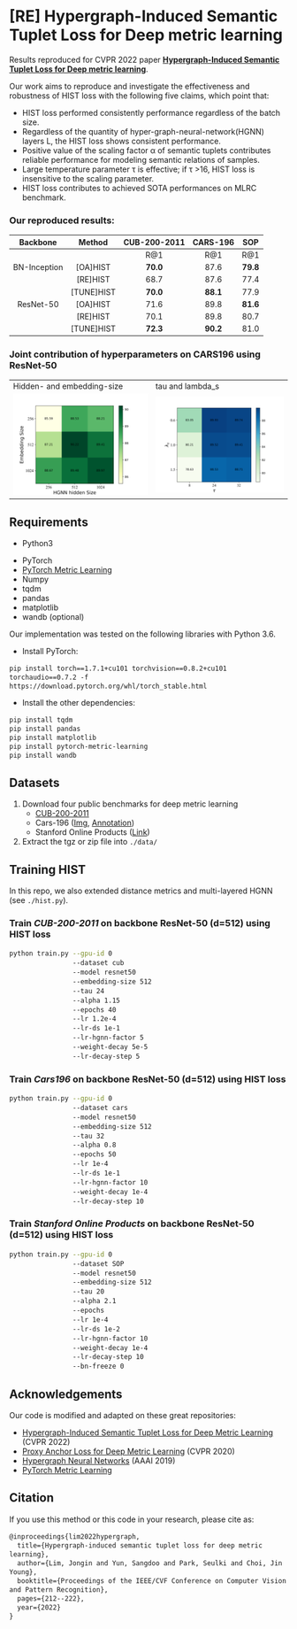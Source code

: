 # [RE]  Hypergraph-Induced Semantic Tuplet Loss for Deep metric learning

Results reproduced for CVPR 2022 paper [**Hypergraph-Induced Semantic Tuplet Loss for Deep metric learning**](https://openaccess.thecvf.com/content/CVPR2022/papers/Lim_Hypergraph-Induced_Semantic_Tuplet_Loss_for_Deep_Metric_Learning_CVPR_2022_paper.pd). 

Our work aims to reproduce and  investigate the effectiveness and robustness of HIST loss with the following five claims, which point that: 
-  HIST loss performed consistently performance regardless of the batch size.
-  Regardless of the quantity of hyper-graph-neural-network(HGNN) layers L, the HIST loss shows consistent performance. 
- Positive value of the scaling factor α of semantic tuplets contributes reliable performance for modeling semantic relations of samples. 
-  Large temperature parameter τ is effective; if τ >16, HIST loss is insensitive to the scaling parameter.
-  HIST loss contributes to achieved SOTA performances on MLRC benchmark.


### Our reproduced results:

| **Backbone** |**Method** | **CUB-200-2011** | **CARS-196** | **SOP** |
| :--------------------------------: | :------------------------------: | :---------------------------------------: | :-----------------------------------: | :------------------------------: |
|                                    |                                  | R@1                                       | R@1                                   | R@1                              |
| BN-Inception      | [OA]HIST                     | **70.0**                      | 87.6                      | **79.8**             |
|                                    | [RE]HIST                     | 68.7                                   | 87.6                              | 77.4                          |
|                                    | [TUNE]HIST                   | **70.0**                      | **88.1**                          | 77.9                          |
| ResNet-50        | [OA]HIST                     | 71.6                                   | 89.8                              | **81.6**                     |
|                                    | [RE]HIST                     | 70.1                                   | 89.8                               | 80.7                          |
|                                    | [TUNE]HIST                   | **72.3**                      | **90.2**                  | 81.0                 |

### Joint contribution of hyperparameters on CARS196 using ResNet‐50

<table>
  <tr>
    <td>Hidden- and embedding-size</td>
     <td>tau and lambda_s</td>
  </tr>
  <tr>
    <td><img src="./imgs/embed_size_hgnn.png" width=425 ></td>
    <td><img src="/imgs/tau_lambda_s.png" width=425></td>
  </tr>
 </table>


## Requirements

- Python3
* PyTorch
* [PyTorch Metric Learning](https://github.com/KevinMusgrave/pytorch-metric-learning)
* Numpy
* tqdm
* pandas
* matplotlib
* wandb (optional)

Our implementation was tested on the following libraries with Python 3.6.

* Install PyTorch:
```
pip install torch==1.7.1+cu101 torchvision==0.8.2+cu101 torchaudio==0.7.2 -f https://download.pytorch.org/whl/torch_stable.html
```

* Install the other dependencies:
```
pip install tqdm
pip install pandas
pip install matplotlib
pip install pytorch-metric-learning
pip install wandb
```

## Datasets

1. Download four public benchmarks for deep metric learning
   - [CUB-200-2011](http://www.vision.caltech.edu/visipedia-data/CUB-200-2011/CUB_200_2011.tgz)
   - Cars-196 ([Img](http://imagenet.stanford.edu/internal/car196/car_ims.tgz), [Annotation](http://imagenet.stanford.edu/internal/car196/cars_annos.mat))
   - Stanford Online Products ([Link](https://cvgl.stanford.edu/projects/lifted_struct/))
2. Extract the tgz or zip file into `./data/`



## Training HIST

In this repo, we also extended distance metrics and multi-layered HGNN (see `./hist.py`).

### Train *CUB-200-2011* on  backbone ResNet-50  (d=512) using **HIST loss**


```bash
python train.py --gpu-id 0
                --dataset cub
                --model resnet50
                --embedding-size 512
                --tau 24
                --alpha 1.15
                --epochs 40
                --lr 1.2e-4
                --lr-ds 1e-1
                --lr-hgnn-factor 5
                --weight-decay 5e-5
                --lr-decay-step 5
```


### Train *Cars196* on  backbone ResNet-50  (d=512) using **HIST loss**

```bash
python train.py --gpu-id 0
                --dataset cars
                --model resnet50
                --embedding-size 512
                --tau 32
                --alpha 0.8
                --epochs 50
                --lr 1e-4
                --lr-ds 1e-1
                --lr-hgnn-factor 10
                --weight-decay 1e-4
                --lr-decay-step 10
```


###  Train *Stanford Online Products* on  backbone ResNet-50  (d=512) using **HIST loss**

```bash
python train.py --gpu-id 0
                --dataset SOP
                --model resnet50
                --embedding-size 512
                --tau 20
                --alpha 2.1
                --epochs 
                --lr 1e-4
                --lr-ds 1e-2
                --lr-hgnn-factor 10
                --weight-decay 1e-4
                --lr-decay-step 10
                --bn-freeze 0
```



## Acknowledgements

Our code is modified and adapted on these great repositories:
- [Hypergraph-Induced Semantic Tuplet Loss for Deep Metric Learning](https://github.com/ljin0429/HIST) (CVPR 2022)
- [Proxy Anchor Loss for Deep Metric Learning](https://github.com/tjddus9597/Proxy-Anchor-CVPR2020) (CVPR 2020)
- [Hypergraph Neural Networks](https://github.com/iMoonLab/HGNN) (AAAI 2019)
- [PyTorch Metric Learning](https://github.com/KevinMusgrave/pytorch-metric-learning)

## Citation

If you use this method or this code in your research, please cite as:

    @inproceedings{lim2022hypergraph,
      title={Hypergraph-induced semantic tuplet loss for deep metric learning},
      author={Lim, Jongin and Yun, Sangdoo and Park, Seulki and Choi, Jin Young},
      booktitle={Proceedings of the IEEE/CVF Conference on Computer Vision and Pattern Recognition},
      pages={212--222},
      year={2022}
    }
